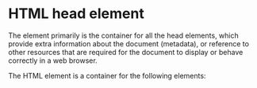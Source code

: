 # HTML head element
The <head> element primarily is the container for all the head elements, which provide extra information about the document (metadata), or reference to other resources that are required for the document to display or behave correctly in a web browser.

The HTML <head> element is a container for the following elements: <title>, <style>, <meta>, <link> and <script>.
## HTML title element
The <title> element defines the title of the document.
The title of the document may be used for different purposes. For example:
1.  To display a title in the browser title bar and in the task bar.
2.  To provide a title for the page when it is added to favorites or bookmarked.
3.  To displays a title for the page in search-engine results.
> Let's see an example :

	<!DOCTYPE html>
	<html>
	<html lang="en">
		<head>
			<title>A simple HTML document</title>
		</head>
		<body>
			<p>Hello World!</p>
		</body>
	</html>

## HTML style element
The <style> element is used to define embedded style information for an HTML document. The style rules inside the <style> element specify how HTML elements render in a browser.
> Let's see an example :

	<!DOCTYPE html>
	<html>
	<html lang="en">
		<head>
			<title>Embedding Style Sheets</title>
			<style>
				body { background-color: blue; }
				h1 { color: yellow; }
				p { color: black; }
			</style>
		</head>
		<body>
			<h1>Heading</h1>
			<p>The styles of this HTML document are defined inside the style element.</p>
		</body>
	</html>
	
## HTML meta Element
The <meta> element provides metadata about the HTML document. Metadata is a set of data that describes and gives information about other data.
> Let's see an example :

	<!DOCTYPE html>
	<html lang="en">
		<head>
			<title>Defining Metadata</title>
			<meta charset="utf-8">
			<meta name="author" content="John Smith">
		</head>
		<body>
			<h1>Defining metadata</h1>
			<p>Meta tags contain information about a web page. It is not visible in the browser.</p>
		</body>
	</html>
		
## HTML link Element
The <link> element defines the relationship between the current document and an external resource.
The <link> tag is most often used to link to external style sheets.
> Let's see an example :
	
	<!DOCTYPE html>
	<html>
		<head>
			<link rel="stylesheet" href="styles.css">
		</head>
		<body>
			<h1>Hello World!</h1>

			<h2>I am formatted with a linked style sheet.</h2>

			<p>Me too!</p>
		</body>
	</html>
		
Here "styles.css" is an external CSS file but we can link it with our HTML file.
## HTML script Element
The <script> element is used to define client-side script, such as JavaScript in HTML documents.

> Let's see an example :

	<!DOCTYPE html>
	<html lang="en">
		<head>
			<title>Adding JavaScript</title>
			<script>
				document.write("<h1>Hello World!</h1>") 
			</script>
		</head>
		<body>
			<p>The above heading is inserted in this document by JavaScript.</p>
		</body>
	</html>
